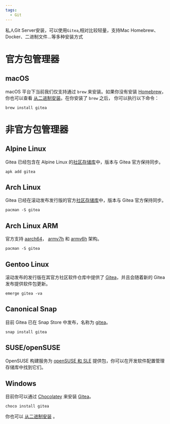 ```yaml
---
tags:
  - Git
---
```

私人Git Server安装，可以使用`Gitea`,相对比较轻量，支持Mac Homebrew、Docker、二进制文件...等多种安装方式

# 官方包管理器
## macOS[​](https://docs.gitea.cn/installation/install-from-package#macos "macOS的直接链接")

macOS 平台下当前我们仅支持通过 `brew` 来安装。如果你没有安装 [Homebrew](http://brew.sh/)，你也可以查看 [从二进制安装](https://docs.gitea.cn/installation/install-from-binary)。在你安装了 `brew` 之后， 你可以执行以下命令：

```
brew install gitea
```
# 非官方包管理器

## Alpine Linux[​](https://docs.gitea.cn/installation/install-from-package#alpine-linux "Alpine Linux的直接链接")

Gitea 已经包含在 Alpine Linux 的[社区存储库](https://pkgs.alpinelinux.org/packages?name=gitea&branch=edge)中，版本与 Gitea 官方保持同步。

```
apk add gitea
```

## Arch Linux[​](https://docs.gitea.cn/installation/install-from-package#arch-linux "Arch Linux的直接链接")

Gitea 已经在滚动发布发行版的官方[社区存储库](https://www.archlinux.org/packages/community/x86_64/gitea/)中，版本与 Gitea 官方保持同步。

```
pacman -S gitea
```

## Arch Linux ARM[​](https://docs.gitea.cn/installation/install-from-package#arch-linux-arm "Arch Linux ARM的直接链接")

官方支持 [aarch64](https://archlinuxarm.org/packages/aarch64/gitea)， [armv7h](https://archlinuxarm.org/packages/armv7h/gitea) 和 [armv6h](https://archlinuxarm.org/packages/armv6h/gitea) 架构。

```
pacman -S gitea
```

## Gentoo Linux[​](https://docs.gitea.cn/installation/install-from-package#gentoo-linux "Gentoo Linux的直接链接")

滚动发布的发行版在其官方社区软件仓库中提供了 [Gitea](https://packages.gentoo.org/packages/www-apps/gitea)，并且会随着新的 Gitea 发布提供软件包更新。

```
emerge gitea -va
```

## Canonical Snap[​](https://docs.gitea.cn/installation/install-from-package#canonical-snap "Canonical Snap的直接链接")

目前 Gitea 已在 Snap Store 中发布，名称为 [gitea](https://snapcraft.io/gitea)。

```
snap install gitea
```

## SUSE/openSUSE[​](https://docs.gitea.cn/installation/install-from-package#suseopensuse "SUSE/openSUSE的直接链接")

OpenSUSE 构建服务为 [openSUSE 和 SLE](https://software.opensuse.org/download/package?package=gitea&project=devel%3Atools%3Ascm) 提供包，你可以在开发软件配置管理存储库中找到它们。

## Windows[​](https://docs.gitea.cn/installation/install-from-package#windows "Windows的直接链接")

目前你可以通过 [Chocolatey](https://chocolatey.org/) 来安装 [Gitea](https://chocolatey.org/packages/gitea)。

```
choco install gitea
```

你也可以 [从二进制安装](https://docs.gitea.cn/installation/install-from-binary) 。